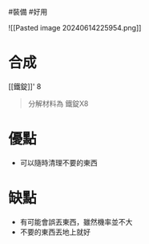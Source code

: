 #裝備 #好用 

![[Pasted image 20240614225954.png]]
# 合成
[[鐵錠]]' 8
> 分解材料為
	鐵錠X8
# 優點
- 可以隨時清理不要的東西
# 缺點
- 有可能會誤丟東西，雖然機率並不大
- 不要的東西丟地上就好